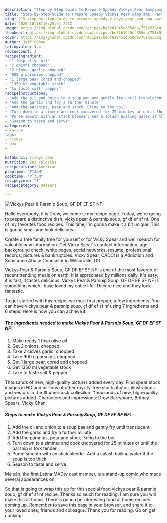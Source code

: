 ```yaml
---
description: "Step-by-Step Guide to Prepare Speedy Vickys Pear &amp;amp; Parsnip Soup, GF DF EF SF NF"
title: "Step-by-Step Guide to Prepare Speedy Vickys Pear &amp;amp; Parsnip Soup, GF DF EF SF NF"
slug: 215-step-by-step-guide-to-prepare-speedy-vickys-pear-and-amp-parsnip-soup-gf-df-ef-sf-nf
date: 2020-10-28T10:25:54.251Z
image: https://img-global.cpcdn.com/recipes/be5f61945cc350da/751x532cq70/vickys-pear-parsnip-soup-gf-df-ef-sf-nf-recipe-main-photo.jpg
thumbnail: https://img-global.cpcdn.com/recipes/be5f61945cc350da/751x532cq70/vickys-pear-parsnip-soup-gf-df-ef-sf-nf-recipe-main-photo.jpg
cover: https://img-global.cpcdn.com/recipes/be5f61945cc350da/751x532cq70/vickys-pear-parsnip-soup-gf-df-ef-sf-nf-recipe-main-photo.jpg
author: Jeff Cohen
ratingvalue: 3.4
reviewcount: 3
recipeingredient:
- "1 tbsp olive oil"
- "2 onions chopped"
- "2 cloves garlic chopped"
- "900 g parsnips chopped"
- "1 large pear cored and chopped"
- "1350 ml vegetable stock"
- "to taste salt  pepper"
recipeinstructions:
- "Add the oil and onion to a soup pan and gently fry until translucent"
- "Add the garlic and fry a further minute"
- "Add the parsnips, pear and stock. Bring to the boil"
- "Turn down to a simmer and cook uncovered for 25 minutes or until the parsnip is fork tender"
- "Puree smooth with an stick blender. Add a splash boiling water if the soup is too thick"
- "Season to taste and serve"
categories:
- Recipe
tags:
- vickys
- pear
- 

katakunci: vickys pear  
nutrition: 283 calories
recipecuisine: American
preptime: "PT36M"
cooktime: "PT35M"
recipeyield: "1"
recipecategory: Dessert

---
```



![Vickys Pear &amp; Parsnip Soup, GF DF EF SF NF](https://img-global.cpcdn.com/recipes/be5f61945cc350da/751x532cq70/vickys-pear-parsnip-soup-gf-df-ef-sf-nf-recipe-main-photo.jpg)

Hello everybody, it is Drew, welcome to my recipe page. Today, we're going to prepare a distinctive dish, vickys pear &amp; parsnip soup, gf df ef sf nf. One of my favorites food recipes. This time, I'm gonna make it a bit unique. This is gonna smell and look delicious.

Create a free family tree for yourself or for Vicky Spear and we&#39;ll search for valuable new information. Get Vicky Spear&#39;s contact information, age, background check, white pages, social networks, resume, professional records, pictures &amp; bankruptcies. Vicky Spear, CADCI is a Addiction and Substance Abuse Counselor in Wilsonville, OR.

Vickys Pear &amp; Parsnip Soup, GF DF EF SF NF is one of the most favored of recent trending meals on earth. It is appreciated by millions daily. It's easy, it is fast, it tastes delicious. Vickys Pear &amp; Parsnip Soup, GF DF EF SF NF is something which I have loved my entire life. They're nice and they look fantastic.


To get started with this recipe, we must first prepare a few ingredients. You can have vickys pear &amp; parsnip soup, gf df ef sf nf using 7 ingredients and 6 steps. Here is how you can achieve it.

<!--inarticleads1-->

##### The ingredients needed to make Vickys Pear &amp; Parsnip Soup, GF DF EF SF NF:

1. Make ready 1 tbsp olive oil
1. Get 2 onions, chopped
1. Take 2 cloves garlic, chopped
1. Take 900 g parsnips, chopped
1. Get 1 large pear, cored and chopped
1. Get 1350 ml vegetable stock
1. Take to taste salt &amp; pepper


Thousands of new, high-quality pictures added every day. Find spear stock images in HD and millions of other royalty-free stock photos, illustrations and vectors in the Shutterstock collection. Thousands of new, high-quality pictures added. Characters and impressions: Drew Barrymore, Britney Spears, Vicky Chan. 

<!--inarticleads2-->

##### Steps to make Vickys Pear &amp; Parsnip Soup, GF DF EF SF NF:

1. Add the oil and onion to a soup pan and gently fry until translucent
1. Add the garlic and fry a further minute
1. Add the parsnips, pear and stock. Bring to the boil
1. Turn down to a simmer and cook uncovered for 25 minutes or until the parsnip is fork tender
1. Puree smooth with an stick blender. Add a splash boiling water if the soup is too thick
1. Season to taste and serve


Meleán, the first Latina MADtv cast member, is a stand-up comic who made several appearances on. 

So that is going to wrap this up for this special food vickys pear &amp; parsnip soup, gf df ef sf nf recipe. Thanks so much for reading. I am sure you will make this at home. There is gonna be interesting food at home recipes coming up. Remember to save this page in your browser, and share it to your loved ones, friends and colleague. Thank you for reading. Go on get cooking!
